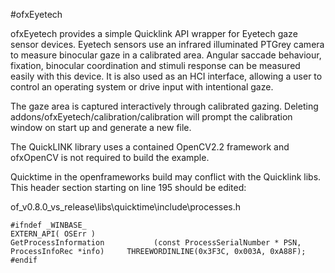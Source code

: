#ofxEyetech

ofxEyetech provides a simple Quicklink API wrapper for Eyetech gaze sensor devices. Eyetech sensors use an infrared illuminated PTGrey camera to measure binocular gaze in a calibrated area. Angular saccade behaviour, fixation, binocular coordination and stimuli response can be measured easily with this device. It is also used as an HCI interface, allowing a user to control an operating system or drive input with intentional gaze.

The gaze area is captured interactively through calibrated gazing. Deleting addons/ofxEyetech/calibration/calibration will prompt the calibration window on start up and generate a new file.

The QuickLINK library uses a contained OpenCV2.2 framework and ofxOpenCV is not required to build the example.

Quicktime in the openframeworks build may conflict with the Quicklink libs. This header section starting on line 195 should be edited: 

of_v0.8.0_vs_release\libs\quicktime\include\processes.h

```
#ifndef _WINBASE_
EXTERN_API( OSErr )
GetProcessInformation           (const ProcessSerialNumber * PSN, ProcessInfoRec *info)     THREEWORDINLINE(0x3F3C, 0x003A, 0xA88F);
#endif
```

